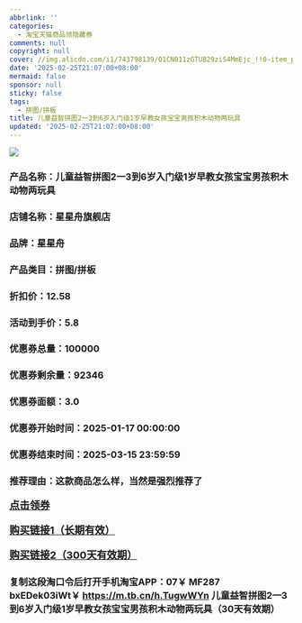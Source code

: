 ```yaml
---
abbrlink: ''
categories:
  - 淘宝天猫商品领隐藏券
comments: null
copyright: null
cover: //img.alicdn.com/i1/743798139/O1CN011zGTUB29ziS4MmEjc_!!0-item_pic.jpg
date: '2025-02-25T21:07:00+08:00'
mermaid: false
sponsor: null
sticky: false
tags:
  - 拼图/拼板
title: 儿童益智拼图2一3到6岁入门级1岁早教女孩宝宝男孩积木动物两玩具
updated: '2025-02-25T21:07:00+08:00'
--- 
```


![](//img.alicdn.com/i1/743798139/O1CN011zGTUB29ziS4MmEjc_!!0-item_pic.jpg)

### 产品名称：儿童益智拼图2一3到6岁入门级1岁早教女孩宝宝男孩积木动物两玩具
### 店铺名称：星星舟旗舰店
### 品牌：星星舟
### 产品类目：拼图/拼板
### 折扣价：12.58
### 活动到手价：5.8
### 优惠券总量：100000
### 优惠券剩余量：92346
### 优惠券面额：3.0
### 优惠券开始时间：2025-01-17 00:00:00	
### 优惠券结束时间：2025-03-15 23:59:59	
### 推荐理由：这款商品怎么样，当然是强烈推荐了

<p style="font-size: 18px; font-weight: bold;">
  <a href="https://uland.taobao.com/coupon/edetail?e=h0maqDlxW8ylhHvvyUNXZfh8CuWt5YH5OVuOuRD5gLJMmdsrkidbOWBzzpT26idJGK2%2B2Rl2R8PfH2rgGeeH4eo9y6kutzGU%2Fmcty3F1f9FQ1rYPZX7W4q7ui5Xefm7sRSHvQe2jOLZ9pbNCYX0I%2BPP%2BWUTgK%2F%2B0I%2BtaUgbudUxA%2B536asYsLWVfKa%2BhVnNDxUbL07NL0CRDP8Gwls99spjB6TX2HR3QQ5WKStDdyeTLAJho1Tgm24y1rRo98IyIzxHHRjXbSzC3GXpSbfs48nyBWFcFm4LBTsthk%2FXc66GByVXw4nOlsaTGDLOgs7pk9pILCoZ%2B%2FH9%2BOHfs5nLQGA%3D%3D&traceId=2166d8db17407296732636749d133b&union_lens=lensId%3AOPT%401740729676%402103f55f_0e99_1954b92f120_a6c7%4001%40eyJmbG9vcklkIjo3MzM1NH0ie" target="_blank">点击领券</a>
</p>
<p style="font-size: 18px; font-weight: bold;">
  <a href="https://s.click.taobao.com/t?e=m%3D2%26s%3DR8Z092frsc1w4vFB6t2Z2ueEDrYVVa64K7Vc7tFgwiHjf2vlNIV67kkfnVn6TwKdsUZsiWgXrvj3ID%2FV1RqsF4wnCJeELi4I%2FIEn%2BS1IjHAB0ghlTd7WlZVm%2FOAUUFw71qrpxiwMoCNxc1AtbZGVS%2BxLbS8zWutf2S9kXiTWEvSMHuv7RoNv0Q0jFsbsQ7KWDLda9%2BrzqTcfo093jnBCCplXCotL3PJMHq0WOziNftxzLwc%2BnYZJdkCdRSJP0G9SozvQCWI2PAlyfsBFZDqhxXSFvSTZM%2B%2F4A13NwUW6D5uFx0AhQoUm%2Bm%2F3q%2BV4dFQfL33lFJev%2B6Q%3D" target="_blank">购买链接1（长期有效）</a>
</p>
<p style="font-size: 18px; font-weight: bold;">
  <a href="https://s.click.taobao.com/6WD4TNs" target="_blank">购买链接2（300天有效期）</a>
</p>

### 复制这段淘口令后打开手机淘宝APP：07￥ MF287 bxEDek03iWt￥ https://m.tb.cn/h.TugwWYn  儿童益智拼图2一3到6岁入门级1岁早教女孩宝宝男孩积木动物两玩具（30天有效期）
